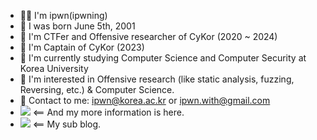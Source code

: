 
* 👨‍💻 I'm ipwn(ipwning)
* 🐤 I was born June 5th, 2001
* 🚩 I'm CTFer and Offensive researcher of CyKor (2020 ~ 2024) 
* 🩻 I'm Captain of CyKor (2023)
* 🏫 I'm currently studying Computer Science and Computer Security at Korea University
* 🧐 I'm interested in Offensive research (like static analysis, fuzzing, Reversing, etc.) & Computer Science.
* 📮 Contact to me: ipwn@korea.ac.kr or ipwn.with@gmail.com
* <a href="http://ipwning.com" target="_blank"><img src="https://img.shields.io/badge/notion-gray?style=flat&logo=notion&logoColor=000000"/></a> <== And my more information is here.
* <a href="http://ipwn.kr" target="_blank"><img src="https://img.shields.io/badge/blog-gray?style=flat&logo=bloglovin&logoColor=000000"></a> <== My sub blog.